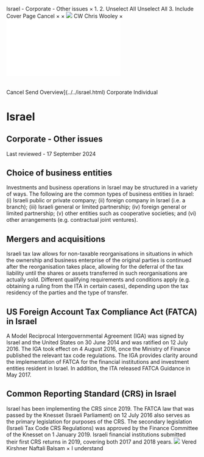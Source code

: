 Israel - Corporate - Other issues
×
1.
2.
Unselect All
Unselect All
3.
Include Cover Page
Cancel
×
×
![](../../-/media/world-wide-tax-summaries/attachments/global---chris-wooley.ashx%3Frev=ac5e5f3223b34096b1afc2a6009c7320&revision=ac5e5f32-23b3-4096-b1af-c2a6009c7320&hash=859B7ADC84DC2CBEC9760E9E6EE7DE6D0A8BFCDF)
CW
Chris Wooley
×
![](other-issues.html)
######
Cancel
Send
Overview](../../israel.html)
Corporate
Individual
# Israel
## Corporate - Other issues
Last reviewed - 17 September 2024
## Choice of business entities
Investments and business operations in Israel may be structured in a variety of ways. The following are the common types of business entities in Israel: (i) Israeli public or private company; (ii) foreign company in Israel (i.e. a branch); (iii) Israeli general or limited partnership; (iv) foreign general or limited partnership; (v) other entities such as cooperative societies; and (vi) other arrangements (e.g. contractual joint ventures).
## Mergers and acquisitions
Israeli tax law allows for non-taxable reorganisations in situations in which the ownership and business enterprise of the original parties is continued after the reorganisation takes place, allowing for the deferral of the tax liability until the shares or assets transferred in such reorganisations are actually sold. Different qualifying requirements and conditions apply (e.g. obtaining a ruling from the ITA in certain cases), depending upon the tax residency of the parties and the type of transfer.
## US Foreign Account Tax Compliance Act (FATCA) in Israel
A Model Reciprocal Intergovernmental Agreement (IGA) was signed by Israel and the United States on 30 June 2014 and was ratified on 12 July 2016. The IGA took effect on 4 August 2016, once the Ministry of Finance published the relevant tax code regulations.
The IGA provides clarity around the implementation of FATCA for the financial institutions and investment entities resident in Israel.
In addition, the ITA released FATCA Guidance in May 2017.
## Common Reporting Standard (CRS) in Israel
Israel has been implementing the CRS since 2019. The FATCA law that was passed by the Knesset (Israeli Parliament) on 12 July 2016 also serves as the primary legislation for purposes of the CRS. The secondary legislation (Israeli Tax Code CRS Regulations) was approved by the Finance Committee of the Knesset on 1 January 2019. Israeli financial institutions submitted their first CRS returns in 2019, covering both 2017 and 2018 years.
![](../../-/media/world-wide-tax-summaries/attachments/israel---vered_kirshner.ashx%3Frev=2fde9ae84e5a47b8a190e22d9bce9b43&revision=2fde9ae8-4e5a-47b8-a190-e22d9bce9b43&hash=3131FA2D5181FE54770AE6EE88F0AA9E8EFC7F3D)
Vered Kirshner
Naftali Balsam
×
I understand